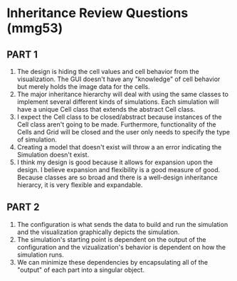 # Inheritance Review Questions (mmg53)
## PART 1
1. The design is hiding the cell values and cell behavior from the visualization. The GUI doesn't have any "knowledge" of cell behavior but merely holds the image data for the cells.
2. The major inheritance hierarchy will deal with using the same classes to implement several different kinds of simulations. Each simulation will have a unique Cell class that extends the abstract Cell class.
3. I expect the Cell class to be closed/abstract because instances of the Cell class aren't going to be made. Furthermore, functionality of the Cells and Grid will be closed and the user only needs to specify the type of simulation.
4. Creating a model that doesn't exist will throw a an error indicating the Simulation doesn't exist.
5. I think my design is good because it allows for expansion upon the design. I believe expansion and flexibility is a good measure of good. Because classes are so broad and there is a well-design inheritance hierarcy, it is very flexible and expandable.
## PART 2
1. The configuration is what sends the data to build and run the simulation and the visualization graphically depicts the simulation.
2. The simulation's starting point is dependent on the output of the configuration and the vizualization's behavior is dependent on how the simulation runs.
3. We can minimize these dependencies by encapsulating all of the "output" of each part into a singular object.
  